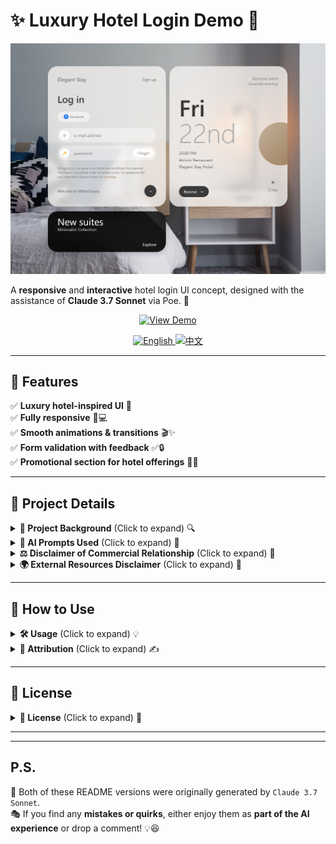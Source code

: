 # ✨ Luxury Hotel Login Demo 🏨
![Demo-image](images/demo.png)

A **responsive** and **interactive** hotel login UI concept, designed with the assistance of **Claude 3.7 Sonnet** via Poe. 🌟

<p align="center">
  <a href="https://poe.com/preview/VINxtMRiJm2z6AgZuJVA">
    <img src="https://img.shields.io/badge/🔥%20👉%20VIEW%20DEMO-ff5733?style=for-the-badge" alt="View Demo">
  </a>
</p>

<p align="center">
  <a href="README.md">
    <img src="https://img.shields.io/badge/🇬🇧%20ENGLISH-007bff?style=for-the-badge" alt="English">
  </a>
  <a href="README.zh-CN.md">
    <img src="https://img.shields.io/badge/🇨🇳%20中文-FFA500?style=for-the-badge" alt="中文">
  </a>
</p>

---

## 📌 Features
✅ **Luxury hotel-inspired UI** 🎨  
✅ **Fully responsive** 📱💻  
✅ **Smooth animations & transitions** 🎬✨  
✅ **Form validation with feedback** ✅🔒  
✅ **Promotional section for hotel offerings** 🏨🍹  

---

## 📖 **Project Details**
<details>
<summary><strong>📜 Project Background</strong> (Click to expand) 🔍</summary>

This demo was created using simple prompts along with reference images from **pxdx.studio**.  

Through **less than 10 conversation rounds** with **Claude 3.7 Sonnet**, I was able to create this design.  
📌 **Key milestones:**  
- The **basic implementation** was achieved in just **3 rounds**, which was incredibly efficient.  
- The **interactive animations** were implemented in about **2 rounds**.  
- The remaining time was spent on **fine-tuning** details like **fonts, copy text, and color adjustments**.  

While this is **just a demo** with **several limitations** that might prevent it from being used in any actual project,  
for someone like me with **no prior AI frontend programming experience**,  
📌 **building such an impressive webpage in under 10 minutes** was an **incomparable delight**. 🎉
</details>

<details>
<summary><strong>🧠 AI Prompts Used</strong> (Click to expand) 💬</summary>

💻 **Prompt 1**:  
> `"Completely analyze this interface's functionality and interaction logic, then implement a similar interface with interactive features and a simple data backend, with a frosted glass design style."`

🎨 **Prompt 2**:  
> `"Can you mimic this part of the design style as much as possible? You can first analyze its layout and design style."`

These minimal prompts, combined with reference images, were enough to **generate functional code** with high accuracy! 🔥
</details>

<details>
<summary><strong>⚖️ Disclaimer of Commercial Relationship</strong> (Click to expand) 🚫</summary>

🚀 I am a **paid user of Poe**, but **I have no commercial affiliation** with **Anthropic (Claude)** or **Poe**.  

💡 This project was created **purely for learning and exploration**. Any mention of `Claude 3.7 Sonnet` or `Poe` is **for transparency and attribution purposes only**.
</details>

<details>
<summary><strong>🌍 External Resources Disclaimer</strong> (Click to expand) 🔗</summary>

This project includes **references to external resources** via **Content Security Policy (CSP)**. Here are key points:  

1️⃣ **Background Image**:  
   - 🌆 Sourced from **Unsplash** (`https://images.unsplash.com/photo-1522771739844-6a9f6d5f14af`).  
   
2️⃣ **Content Security Policy**:  
   - 🔐 Includes permissions for **Bootstrap, jQuery**, etc.  
   - 🔍 These permissions were **auto-generated** and may **not all be used**.  

3️⃣ **Actual Resource Usage**:  
   - 📄 Only some external resources are actually loaded – check the **`<script>` and `<link>` tags** to confirm.  

4️⃣ **🔑 Unicode Icons**:  
   - This demo uses **Unicode characters** (e.g., `🔑`) instead of external icon libraries.  

5️⃣ **❌ No Data Collection**:  
   - This project does **not** collect, store, or process **any user data** – login is **simulated**.
</details>

---

## 🚀 **How to Use**
<details>
<summary><strong>🛠️ Usage</strong> (Click to expand) 💡</summary>

This project is for **demonstration purposes only**.  
Feel free to use it for **learning & inspiration**, but please respect the **attribution guidelines** below. 🎨🙏
</details>

<details>
<summary><strong>🎨 Attribution</strong> (Click to expand) ✍️</summary>

- **UI & Code** → Created with **Claude 3.7 Sonnet** 🤖  
- **Background** → Image from **Unsplash** 📷  
- **Design Reference** → Inspired by `pxdx.studio` 🎨  
- **Original Concept** → [Instagram Post](https://www.instagram.com/p/C7j8A5Et67s/?utm_source=ig_web_copy_link)  

📌 **Reference Image:**  
![Reference Image](images/reference-image.png)  

🙏 If you use or reference this work, I’d **greatly appreciate** a credit to `@lepadphone`! 🎉
</details>

---

## 📜 **License**
<details>
<summary><strong>📄 License</strong> (Click to expand) 🚫</summary>

⚠️ **This project is for educational and personal use only.**  

❌ **Commercial use is strictly prohibited.**  
📌 **Any derivative works must retain this non-commercial restriction.**
</details>

---

---

## **P.S.**  
🤖 Both of these README versions were originally generated by `Claude 3.7 Sonnet`.  
🎭 If you find any **mistakes or quirks**, either enjoy them as **part of the AI experience** or drop a comment! 💡😆  
